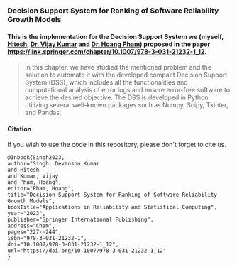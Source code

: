 ### Decision Support System for Ranking of Software Reliability Growth Models
#### This is the implementation for the Decision Support System we (myself, [Hitesh](https://scholar.google.co.uk/citations?user=OE1IYIoAAAAJ&hl=en&oi=sra), [Dr. Vijay Kumar](https://scholar.google.co.uk/citations?user=-ZCoEd0AAAAJ&hl=en) and [Dr. Hoang Pham](https://scholar.google.co.uk/citations?user=PJXcWGAAAAAJ&hl=en)) proposed in the paper https://link.springer.com/chapter/10.1007/978-3-031-21232-1_12.

> In this chapter, we have studied the mentioned problem and the solution to automate it with the developed compact Decision Support System (DSS), which includes all the functionalities and computational analysis of error logs and ensure error-free software to achieve the desired objective. The DSS is developed in Python utilizing several well-known packages such as Numpy, Scipy, Tkinter, and Pandas.


#### Citation
If you wish to use the code in this repository, please don't forget to cite us.
```
@Inbook{Singh2023,
author="Singh, Devanshu Kumar
and Hitesh
and Kumar, Vijay
and Pham, Hoang",
editor="Pham, Hoang",
title="Decision Support System for Ranking of Software Reliability Growth Models",
bookTitle="Applications in Reliability and Statistical Computing",
year="2023",
publisher="Springer International Publishing",
address="Cham",
pages="227--244",
isbn="978-3-031-21232-1",
doi="10.1007/978-3-031-21232-1_12",
url="https://doi.org/10.1007/978-3-031-21232-1_12"
}
```
